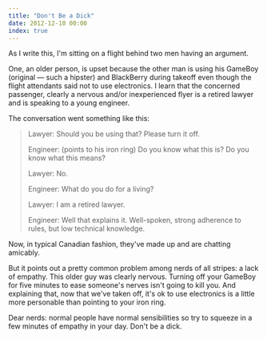```yaml
---
title: "Don't Be a Dick"
date: 2012-12-10 00:00
index: true
---
```


As I write this, I'm sitting on a flight behind two men having an argument.

One, an older person, is upset because the other man is using his GameBoy (original — such a hipster) and BlackBerry during takeoff even though the flight attendants said not to use electronics. I learn that the concerned passenger, clearly a nervous and/or inexperienced flyer is a retired lawyer and is speaking to a young engineer.

The conversation went something like this:

> Lawyer: Should you be using that? Please turn it off.
> 
> Engineer: (points to his iron ring) Do you know what this is? Do you know what this means?
> 
> Lawyer: No.
> 
> Engineer: What do you do for a living?
> 
> Lawyer: I am a retired lawyer.
> 
> Engineer: Well that explains it. Well-spoken, strong adherence to rules, but low technical knowledge.

Now, in typical Canadian fashion, they've made up and are chatting amicably.

But it points out a pretty common problem among nerds of all stripes: a lack of empathy. This older guy was clearly nervous. Turning off your GameBoy for five minutes to ease someone's nerves isn't going to kill you. And explaining that, now that we've taken off, it's ok to use electronics is a little more personable than pointing to your iron ring.

Dear nerds: normal people have normal sensibilities so try to squeeze in a few minutes of empathy in your day. Don't be a dick.

<!-- more -->
